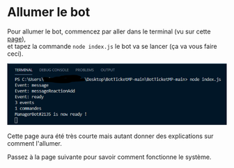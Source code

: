 # Allumer le bot

Pour allumer le bot, commencez par aller dans le terminal \(vu sur cette [page](https://valredstone.gitbook.io/ticketmp-discord-js-v12/parametrage-du-bot/exportation-et-mis-en-place-du-code)\),  
et tapez la commande `node index.js` le bot va se lancer \(ça va vous faire ceci\).

![ManagerBot\#2135 est le nom de mon bot, votre bot aura le nom que vous lui avez donn&#xE9;.](../.gitbook/assets/image14.png)

Cette page aura été très courte mais autant donner des explications sur comment l'allumer.

Passez à la page suivante pour savoir comment fonctionne le système.

